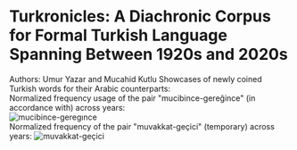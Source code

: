 # Turkronicles: A Diachronic Corpus for Formal Turkish Language Spanning Between 1920s and 2020s
Authors:	Umur Yazar and Mucahid Kutlu
Showcases of newly coined Turkish words for their Arabic counterparts:<br />
Normalized frequency usage of the pair "mucibince-gereğince" (in accordance with) across years: <br />
![mucibince-geregınce](https://github.com/togayyazar/OGT/assets/36377584/1105b7ce-d190-4f48-bad7-a4ea687ea6c1)
<br />Normalized frequency of the pair "muvakkat-geçici" (temporary) across years: 
![muvakkat-geçici](https://github.com/togayyazar/OGT/assets/36377584/c9c9c555-f064-4256-9654-0f0fab096f7e)
